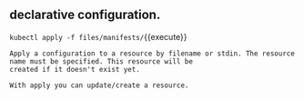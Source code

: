 ## declarative configuration.

`kubectl apply -f files/manifests/`{{execute}}


```
Apply a configuration to a resource by filename or stdin. The resource name must be specified. This resource will be
created if it doesn't exist yet.

With apply you can update/create a resource.
```

